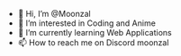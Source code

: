 - 👋 Hi, I’m @Moonzal
- 👀 I’m interested in Coding and Anime
- 🌱 I’m currently learning Web Applications
- 📫 How to reach me on Discord moonzal

